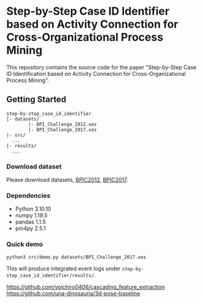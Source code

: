 # Step-by-Step Case ID Identifier based on Activity Connection for Cross-Organizational Process Mining

This repository contains the source code for the paper "Step-by-Step Case ID Identification based on Activity Connection for Cross-Organizational Process Mining".


## Getting Started
```
step-by-step_case_id_identifier
|- datasets/
        |- BPI_Challenge_2012.xes
        |- BPI_Challenge_2017.xes
|- src/
  ...
|- results/
  ...
```

### Download dataset
Please download datasets, [BPIC2012](https://data.4tu.nl/articles/dataset/BPI_Challenge_2012/12689204), [BPIC2017](https://data.4tu.nl/articles/dataset/BPI_Challenge_2017/12696884).

### Dependencies
- Python 3.10.10
- numpy 1.19.5
- pandas 1.1.5
- pm4py 2.5.1

### Quick demo
`python3 src/demo.py datasets/BPI_Challenge_2017.xes`

This will produce integrated event logs under `step-by-step_case_id_identifier/results/`.


https://github.com/yoichiro0406/cascading_feature_extraction
https://github.com/una-dinosauria/3d-pose-baseline
